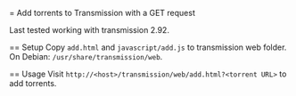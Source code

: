 = Add torrents to Transmission with a GET request

Last tested working with transmission 2.92.

== Setup
Copy `add.html` and `javascript/add.js` to transmission web folder.
On Debian: `/usr/share/transmission/web`.

== Usage
Visit `http://<host>/transmission/web/add.html?<torrent URL>` to add torrents.
